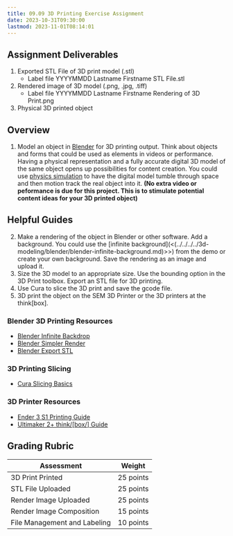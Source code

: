 ```yaml
---
title: 09.09 3D Printing Exercise Assignment
date: 2023-10-31T09:30:00
lastmod: 2023-11-01T08:14:01
---
```


## Assignment Deliverables

1. Exported STL File of 3D print model (.stl)
   - Label file YYYYMMDD Lastname Firstname STL File.stl
2. Rendered image of 3D model (.png, .jpg, .tiff)
   - Label file YYYYMMDD Lastname Firstname Rendering of 3D Print.png
3. Physical 3D printed object

## Overview

1. Model an object in [Blender](../../../../3d-modeling/blender/blender.md) for 3D printing output. Think about objects and forms that could be used as elements in videos or performance. Having a physical representation and a fully accurate digital 3D model of the same object opens up possibilities for content creation. You could use [physics simulation](../../../../3d-modeling/blender/blender-rigid-body-physics-quick-start-tutorial.md) to have the digital model tumble through space and then motion track the real object into it. **(No extra video or peformance is due for this project. This is to stimulate potential content ideas for your 3D printed object)**

## Helpful Guides

2. Make a rendering of the object in Blender or other software. Add a background. You could use the [infinite background](<(../../../../3d-modeling/blender/blender-infinite-background.md)>>) from the demo or create your own background. Save the rendering as an image and upload it.
3. Size the 3D model to an appropriate size. Use the bounding option in the 3D Print toolbox. Export an STL file for 3D printing.
4. Use Cura to slice the 3D print and save the gcode file.
5. 3D print the object on the SEM 3D Printer or the 3D printers at the think\[box\].

### Blender 3D Printing Resources

- [Blender Infinite Backdrop](../../../../3d-modeling/blender/blender-infinite-background.md)
- [Blender Simpler Render](../../../../3d-modeling/blender/blender-simple-render.md)
- [Blender Export STL](../../../../digital-fabrication/3d-printing/export-stl-blender.md)

### 3D Printing Slicing

- [Cura Slicing Basics]()

### 3D Printer Resources

- [Ender 3 S1 Printing Guide]()
- [Ultimaker 2+ think/[box/] Guide](../../../../digital-fabrication/3d-printing/ultimaker-2-tutorial-thinkbox.md)

## Grading Rubric

<div class="responsive-table-markdown">

| Assessment                   | Weight    |
| ---------------------------- | --------- |
| 3D Print Printed             | 25 points |
| STL File Uploaded            | 25 points |
| Render Image Uploaded        | 25 points |
| Render Image Composition     | 15 points |
| File Management and Labeling | 10 points |

</div>
